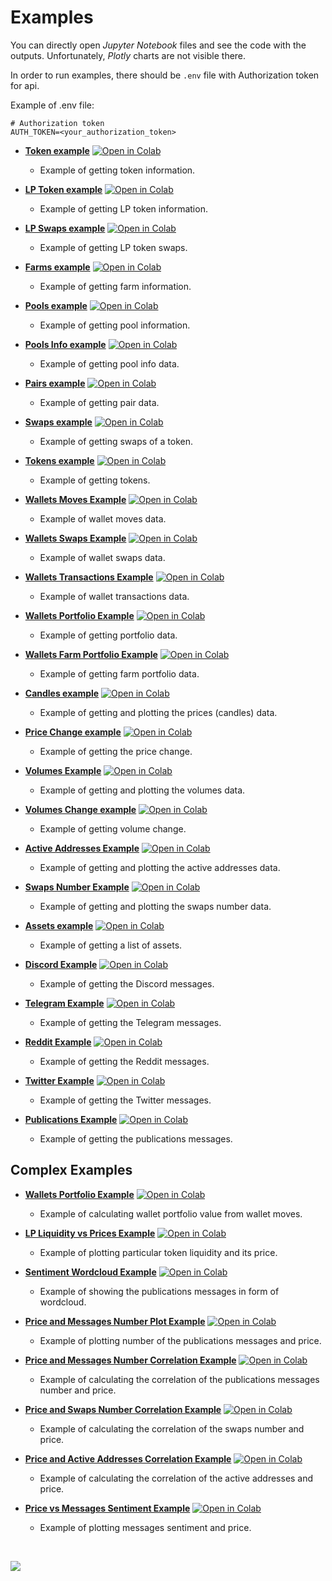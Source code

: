 # Examples

You can directly open _Jupyter Notebook_ files and see the code with the outputs.
Unfortunately, _Plotly_ charts are not visible there.

In order to run examples, there should be `.env` file with Authorization token for api.

Example of .env file:

```dotenv
# Authorization token
AUTH_TOKEN=<your_authorization_token>
```

- [**Token example**](token-example.ipynb)
[![Open in Colab](https://colab.research.google.com/assets/colab-badge.svg)](https://github.com/HelixirLabs/helixir-api-client/examples/token-example.ipynb)
    - Example of getting token information.

- [**LP Token example**](LP_token-example.ipynb)
[![Open in Colab](https://colab.research.google.com/assets/colab-badge.svg)](https://github.com/HelixirLabs/helixir-api-client/examples/LP_token-example.ipynb)
    - Example of getting LP token information.

- [**LP Swaps example**](lps_swaps-example.ipynb)
[![Open in Colab](https://colab.research.google.com/assets/colab-badge.svg)](https://github.com/HelixirLabs/helixir-api-client/examples/lps_swaps-example.ipynb)
    - Example of getting LP token swaps.

- [**Farms example**](farms-example.ipynb)
[![Open in Colab](https://colab.research.google.com/assets/colab-badge.svg)](https://github.com/HelixirLabs/helixir-api-client/examples/farms-example.ipynb)
    - Example of getting farm information.

- [**Pools example**](pools-example.ipynb)
[![Open in Colab](https://colab.research.google.com/assets/colab-badge.svg)](https://github.com/HelixirLabs/helixir-api-client/examples/pools-example.ipynb)
    - Example of getting pool information.

- [**Pools Info example**](pools_info-example.ipynb)
[![Open in Colab](https://colab.research.google.com/assets/colab-badge.svg)](https://github.com/HelixirLabs/helixir-api-client/examples/pools_info-example.ipynb)
    - Example of getting pool info data.

- [**Pairs example**](pairs-example.ipynb)
[![Open in Colab](https://colab.research.google.com/assets/colab-badge.svg)](https://github.com/HelixirLabs/helixir-api-client/examples/pairs-example.ipynb)
    - Example of getting pair data.

- [**Swaps example**](swaps-example.ipynb)
[![Open in Colab](https://colab.research.google.com/assets/colab-badge.svg)](https://github.com/HelixirLabs/helixir-api-client/examples/swaps-example.ipynb)
    - Example of getting swaps of a token.

- [**Tokens example**](tokens-example.ipynb)
[![Open in Colab](https://colab.research.google.com/assets/colab-badge.svg)](https://github.com/HelixirLabs/helixir-api-client/examples/tokens-example.ipynb)
    - Example of getting tokens.

- [**Wallets Moves Example**](wallets_moves-example.ipynb)
[![Open in Colab](https://colab.research.google.com/assets/colab-badge.svg)](https://github.com/HelixirLabs/helixir-api-client/examples/wallets_moves-example.ipynb)
    - Example of wallet moves data.

- [**Wallets Swaps Example**](wallets_swaps-example.ipynb)
[![Open in Colab](https://colab.research.google.com/assets/colab-badge.svg)](https://github.com/HelixirLabs/helixir-api-client/examples/wallets_swaps-example.ipynb)
    - Example of wallet swaps data.

- [**Wallets Transactions Example**](wallets_txs-example.ipynb)
[![Open in Colab](https://colab.research.google.com/assets/colab-badge.svg)](https://github.com/HelixirLabs/helixir-api-client/examples/wallets_txs-example.ipynb)
    - Example of wallet transactions data.

- [**Wallets Portfolio Example**](wallets_portfolio-example.ipynb)
[![Open in Colab](https://colab.research.google.com/assets/colab-badge.svg)](https://github.com/HelixirLabs/helixir-api-client/examples/wallets_portfolio-example.ipynb)
    - Example of getting portfolio data.

- [**Wallets Farm Portfolio Example**](wallets_farm_portfolio-example.ipynb)
[![Open in Colab](https://colab.research.google.com/assets/colab-badge.svg)](https://github.com/HelixirLabs/helixir-api-client/examples/wallets_farm_portfolio-example.ipynb)
    - Example of getting farm portfolio data.

- [**Candles example**](candles-example.ipynb)
[![Open in Colab](https://colab.research.google.com/assets/colab-badge.svg)](https://github.com/HelixirLabs/helixir-api-client/examples/candles-example.ipynb)
    - Example of getting and plotting the prices (candles) data.

- [**Price Change example**](price_change-example.ipynb)
[![Open in Colab](https://colab.research.google.com/assets/colab-badge.svg)](https://github.com/HelixirLabs/helixir-api-client/examples/price_change-example.ipynb)
    - Example of getting the price change.

- [**Volumes Example**](volumes-example.ipynb)
[![Open in Colab](https://colab.research.google.com/assets/colab-badge.svg)](https://github.com/HelixirLabs/helixir-api-client/examples/volumes-example.ipynb)
    - Example of getting and plotting the volumes data.

- [**Volumes Change example**](volumes_change-example.ipynb)
[![Open in Colab](https://colab.research.google.com/assets/colab-badge.svg)](https://github.com/HelixirLabs/helixir-api-client/examples/volumes_change-example.ipynb)
    - Example of getting volume change.

- [**Active Addresses Example**](active_addresses-example.ipynb)
[![Open in Colab](https://colab.research.google.com/assets/colab-badge.svg)](https://github.com/HelixirLabs/helixir-api-client/examples/active_addresses-example.ipynb)
    - Example of getting and plotting the active addresses data.

- [**Swaps Number Example**](swaps_number-example.ipynb)
[![Open in Colab](https://colab.research.google.com/assets/colab-badge.svg)](https://github.com/HelixirLabs/helixir-api-client/examples/swaps_number-example.ipynb)
    - Example of getting and plotting the swaps number data.

- [**Assets example**](assests-example.ipynb)
[![Open in Colab](https://colab.research.google.com/assets/colab-badge.svg)](https://github.com/HelixirLabs/helixir-api-client/examples/assests-example.ipynb)
    - Example of getting a list of assets.

- [**Discord Example**](discord-example.ipynb)
[![Open in Colab](https://colab.research.google.com/assets/colab-badge.svg)](https://github.com/HelixirLabs/helixir-api-client/examples/discord-example.ipynb)
    - Example of getting the Discord messages.

- [**Telegram Example**](telegram-example.ipynb)
[![Open in Colab](https://colab.research.google.com/assets/colab-badge.svg)](https://github.com/HelixirLabs/helixir-api-client/examples/telegram-example.ipynb)
    - Example of getting the Telegram messages.

- [**Reddit Example**](reddit-example.ipynb)
[![Open in Colab](https://colab.research.google.com/assets/colab-badge.svg)](https://github.com/HelixirLabs/helixir-api-client/examples/reddit-example.ipynb)
    - Example of getting the Reddit messages.

- [**Twitter Example**](twitter-example.ipynb)
[![Open in Colab](https://colab.research.google.com/assets/colab-badge.svg)](https://github.com/HelixirLabs/helixir-api-client/examples/twitter-example.ipynb)
    - Example of getting the Twitter messages.

- [**Publications Example**](publications-example.ipynb)
[![Open in Colab](https://colab.research.google.com/assets/colab-badge.svg)](https://github.com/HelixirLabs/helixir-api-client/examples/publications-example.ipynb)
    - Example of getting the publications messages.

## Complex Examples

- [**Wallets Portfolio Example**](wallets_portfolio-example-complex.ipynb)
[![Open in Colab](https://colab.research.google.com/assets/colab-badge.svg)](https://github.com/HelixirLabs/helixir-api-client/examples/wallets_portfolio-example-complex.ipynb)
    - Example of calculating wallet portfolio value from wallet moves.

- [**LP Liquidity vs Prices Example**](lp_liquidity_vs_prices-example-complex.ipynb)
[![Open in Colab](https://colab.research.google.com/assets/colab-badge.svg)](https://github.com/HelixirLabs/helixir-api-client/examples/lp_liquidity_vs_prices-example-complex.ipynb)
    - Example of plotting particular token liquidity and its price.

- [**Sentiment Wordcloud Example**](sentiment_wordcloud-example-complex.ipynb)
[![Open in Colab](https://colab.research.google.com/assets/colab-badge.svg)](https://github.com/HelixirLabs/helixir-api-client/examples/sentiment_wordcloud-example-complex.ipynb)
    - Example of showing the publications messages in form of wordcloud.

- [**Price and Messages Number Plot Example**](price_vs_messages_number-example-complex.ipynb)
[![Open in Colab](https://colab.research.google.com/assets/colab-badge.svg)](https://github.com/HelixirLabs/helixir-api-client/examples/price_vs_messages_number-example-complex.ipynb)
    - Example of plotting number of the publications messages and price.

- [**Price and Messages Number Correlation Example**](price-messages_number_correlation-example-complex.ipynb)
[![Open in Colab](https://colab.research.google.com/assets/colab-badge.svg)](https://github.com/HelixirLabs/helixir-api-client/examples/price-messages_number_correlation-example-complex.ipynb)
    - Example of calculating the correlation of the publications messages number and price.

- [**Price and Swaps Number Correlation Example**](price-swaps_number_correlation-example-complex.ipynb)
[![Open in Colab](https://colab.research.google.com/assets/colab-badge.svg)](https://github.com/HelixirLabs/helixir-api-client/examples/price-swaps_number_correlation-example-complex.ipynb)
    - Example of calculating the correlation of the swaps number and price.

- [**Price and Active Addresses Correlation Example**](price-active_addresses_correlation-example-complex.ipynb)
[![Open in Colab](https://colab.research.google.com/assets/colab-badge.svg)](https://github.com/HelixirLabs/helixir-api-client/examples/price-active_addresses_correlation-example-complex.ipynb)
    - Example of calculating the correlation of the active addresses and price.

- [**Price vs Messages Sentiment Example**](price_vs_messages_sentiment-example-complex.ipynb)
[![Open in Colab](https://colab.research.google.com/assets/colab-badge.svg)](https://github.com/HelixirLabs/helixir-api-client/examples/price_vs_messages_sentiment-example-complex.ipynb)
    - Example of plotting messages sentiment and price.

&nbsp;

[![](https://img.shields.io/badge/back%20to%20top-%E2%86%A9-blue)](#examples)
